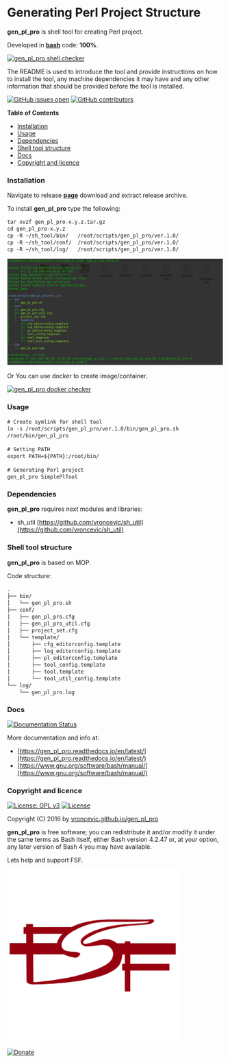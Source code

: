 # Generating Perl Project Structure

**gen_pl_pro** is shell tool for creating Perl project.

Developed in **[bash](https://en.wikipedia.org/wiki/Bash_(Unix_shell))** code: **100%**.

[![gen_pl_pro shell checker](https://github.com/vroncevic/gen_pl_pro/workflows/gen_pl_pro%20shell%20checker/badge.svg)](https://github.com/vroncevic/gen_pl_pro/actions?query=workflow%3A%22gen_pl_pro+shell+checker%22)

The README is used to introduce the tool and provide instructions on
how to install the tool, any machine dependencies it may have and any
other information that should be provided before the tool is installed.

[![GitHub issues open](https://img.shields.io/github/issues/vroncevic/gen_pl_pro.svg)](https://github.com/vroncevic/gen_pl_pro/issues) [![GitHub contributors](https://img.shields.io/github/contributors/vroncevic/gen_pl_pro.svg)](https://github.com/vroncevic/gen_pl_pro/graphs/contributors)

<!-- START doctoc generated TOC please keep comment here to allow auto update -->
<!-- DON'T EDIT THIS SECTION, INSTEAD RE-RUN doctoc TO UPDATE -->
**Table of Contents**

- [Installation](#installation)
- [Usage](#usage)
- [Dependencies](#dependencies)
- [Shell tool structure](#shell-tool-structure)
- [Docs](#docs)
- [Copyright and licence](#copyright-and-licence)

<!-- END doctoc generated TOC please keep comment here to allow auto update -->

### Installation

Navigate to release **[page](https://github.com/vroncevic/gen_pl_pro/releases)** download and extract release archive.

To install **gen_pl_pro** type the following:

```
tar xvzf gen_pl_pro-x.y.z.tar.gz
cd gen_pl_pro-x.y.z
cp -R ~/sh_tool/bin/   /root/scripts/gen_pl_pro/ver.1.0/
cp -R ~/sh_tool/conf/  /root/scripts/gen_pl_pro/ver.1.0/
cp -R ~/sh_tool/log/   /root/scripts/gen_pl_pro/ver.1.0/
```

![alt tag](https://raw.githubusercontent.com/vroncevic/gen_pl_pro/dev/docs/setup_tree.png)

Or You can use docker to create image/container.

[![gen_pl_pro docker checker](https://github.com/vroncevic/gen_pl_pro/workflows/gen_pl_pro%20docker%20checker/badge.svg)](https://github.com/vroncevic/gen_pl_pro/actions?query=workflow%3A%22gen_pl_pro+docker+checker%22)

### Usage

```
# Create symlink for shell tool
ln -s /root/scripts/gen_pl_pro/ver.1.0/bin/gen_pl_pro.sh /root/bin/gen_pl_pro

# Setting PATH
export PATH=${PATH}:/root/bin/

# Generating Perl project
gen_pl_pro SimplePlTool
```

### Dependencies

**gen_pl_pro** requires next modules and libraries:
* sh_util [https://github.com/vroncevic/sh_util](https://github.com/vroncevic/sh_util)

### Shell tool structure

**gen_pl_pro** is based on MOP.

Code structure:
```
.
├── bin/
│   └── gen_pl_pro.sh
├── conf/
│   ├── gen_pl_pro.cfg
│   ├── gen_pl_pro_util.cfg
│   ├── project_set.cfg
│   └── template/
│       ├── cfg_editorconfig.template
│       ├── log_editorconfig.template
│       ├── pl_editorconfig.template
│       ├── tool_config.template
│       ├── tool.template
│       └── tool_util_config.template
└── log/
    └── gen_pl_pro.log
```

### Docs

[![Documentation Status](https://readthedocs.org/projects/gen_pl_pro/badge/?version=latest)](https://gen_pl_pro.readthedocs.io/projects/gen_pl_pro/en/latest/?badge=latest)

More documentation and info at:
* [https://gen_pl_pro.readthedocs.io/en/latest/](https://gen_pl_pro.readthedocs.io/en/latest/)
* [https://www.gnu.org/software/bash/manual/](https://www.gnu.org/software/bash/manual/)

### Copyright and licence

[![License: GPL v3](https://img.shields.io/badge/License-GPLv3-blue.svg)](https://www.gnu.org/licenses/gpl-3.0) [![License](https://img.shields.io/badge/License-Apache%202.0-blue.svg)](https://opensource.org/licenses/Apache-2.0)

Copyright (C) 2016 by [vroncevic.github.io/gen_pl_pro](https://vroncevic.github.io/gen_pl_pro)

**gen_pl_pro** is free software; you can redistribute it and/or modify
it under the same terms as Bash itself, either Bash version 4.2.47 or,
at your option, any later version of Bash 4 you may have available.

Lets help and support FSF.

[![Free Software Foundation](https://raw.githubusercontent.com/vroncevic/gen_pl_pro/dev/docs/fsf-logo_1.png)](https://my.fsf.org/)

[![Donate](https://www.paypalobjects.com/en_US/i/btn/btn_donateCC_LG.gif)](https://my.fsf.org/donate/)
